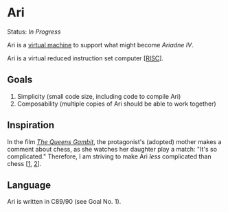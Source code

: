 Ari
===

Status: _In Progress_

Ari is a
[virtual machine](https://en.wikipedia.org/wiki/Virtual_machine)
to support what might become _Ariadne IV_.

Ari is a virtual
reduced instruction set computer
\[[RISC](https://en.wikipedia.org/wiki/Reduced_instruction_set_computer)\].

Goals
-----

 1. Simplicity (small code size, including code to compile Ari)
 2. Composability (multiple copies of Ari should be able to work together)

Inspiration
-----------

In the film [_The Queens Gambit_](https://www.netflix.com/title/80234304),
the protagonist's (adopted) mother makes a comment about chess,
as she watches her daughter play a match:
"It's so complicated."
Therefore, I am striving to make Ari _less_ complicated than chess
\[[1](https://handbook.fide.com/chapter/E012018),
[2](https://en.wikipedia.org/wiki/Rules_of_chess)\].

Language
--------

Ari is written in C89/90 (see Goal No. 1).
